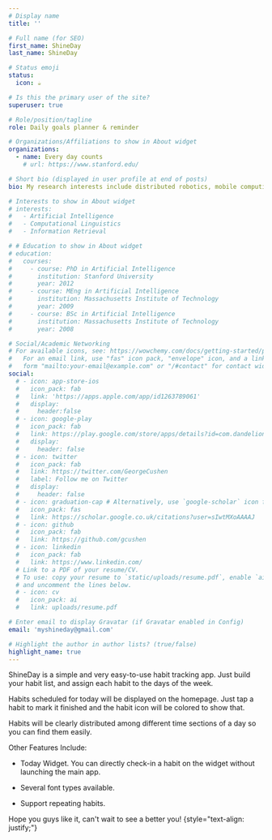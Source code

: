 ```yaml
---
# Display name
title: ''

# Full name (for SEO)
first_name: ShineDay
last_name: ShineDay

# Status emoji
status:
  icon: ☕️

# Is this the primary user of the site?
superuser: true

# Role/position/tagline
role: Daily goals planner & reminder

# Organizations/Affiliations to show in About widget
organizations:
  - name: Every day counts
    # url: https://www.stanford.edu/

# Short bio (displayed in user profile at end of posts)
bio: My research interests include distributed robotics, mobile computing and programmable matter.

# Interests to show in About widget
# interests:
#   - Artificial Intelligence
#   - Computational Linguistics
#   - Information Retrieval

# # Education to show in About widget
# education:
#   courses:
#     - course: PhD in Artificial Intelligence
#       institution: Stanford University
#       year: 2012
#     - course: MEng in Artificial Intelligence
#       institution: Massachusetts Institute of Technology
#       year: 2009
#     - course: BSc in Artificial Intelligence
#       institution: Massachusetts Institute of Technology
#       year: 2008

# Social/Academic Networking
# For available icons, see: https://wowchemy.com/docs/getting-started/page-builder/#icons
#   For an email link, use "fas" icon pack, "envelope" icon, and a link in the
#   form "mailto:your-email@example.com" or "/#contact" for contact widget.
social:
  # - icon: app-store-ios
  #   icon_pack: fab
  #   link: 'https://apps.apple.com/app/id1263789061'
  #   display:
  #     header:false
  # - icon: google-play
  #   icon_pack: fab
  #   link: https://play.google.com/store/apps/details?id=com.dandelion.international.shineday  
  #   display:
  #     header: false 
  # - icon: twitter
  #   icon_pack: fab
  #   link: https://twitter.com/GeorgeCushen
  #   label: Follow me on Twitter
  #   display:
  #     header: false
  # - icon: graduation-cap # Alternatively, use `google-scholar` icon from `ai` icon pack
  #   icon_pack: fas
  #   link: https://scholar.google.co.uk/citations?user=sIwtMXoAAAAJ
  # - icon: github
  #   icon_pack: fab
  #   link: https://github.com/gcushen
  # - icon: linkedin
  #   icon_pack: fab
  #   link: https://www.linkedin.com/
  # Link to a PDF of your resume/CV.
  # To use: copy your resume to `static/uploads/resume.pdf`, enable `ai` icons in `params.yaml`,
  # and uncomment the lines below.
  # - icon: cv
  #   icon_pack: ai
  #   link: uploads/resume.pdf

# Enter email to display Gravatar (if Gravatar enabled in Config)
email: 'myshineday@gmail.com'

# Highlight the author in author lists? (true/false)
highlight_name: true
---
```


ShineDay is a simple and very easy-to-use habit tracking app. Just build your habit list, and assign each habit to the days of the week.

Habits scheduled for today will be displayed on the homepage. Just tap a habit to mark it finished and the habit icon will be colored to show that.

Habits will be clearly distributed among different time sections of a day so you can find them easily.

Other Features Include:

* Today Widget. You can directly check-in a habit on the widget without launching the main app.

* Several font types available.

* Support repeating habits.

Hope you guys like it, can't wait to see a better you!
{style="text-align: justify;"}
